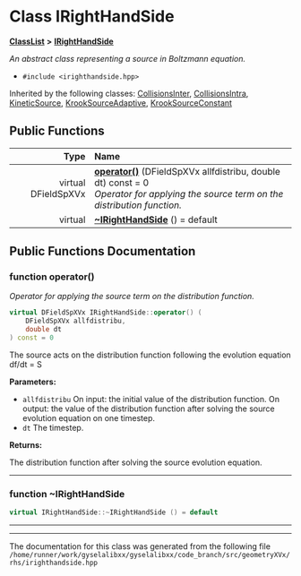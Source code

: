 

# Class IRightHandSide



[**ClassList**](annotated.md) **>** [**IRightHandSide**](classIRightHandSide.md)



_An abstract class representing a source in Boltzmann equation._ 

* `#include <irighthandside.hpp>`





Inherited by the following classes: [CollisionsInter](classCollisionsInter.md),  [CollisionsIntra](classCollisionsIntra.md),  [KineticSource](classKineticSource.md),  [KrookSourceAdaptive](classKrookSourceAdaptive.md),  [KrookSourceConstant](classKrookSourceConstant.md)
































## Public Functions

| Type | Name |
| ---: | :--- |
| virtual DFieldSpXVx | [**operator()**](#function-operator) (DFieldSpXVx allfdistribu, double dt) const = 0<br>_Operator for applying the source term on the distribution function._  |
| virtual  | [**~IRightHandSide**](#function-irighthandside) () = default<br> |




























## Public Functions Documentation




### function operator() 

_Operator for applying the source term on the distribution function._ 
```C++
virtual DFieldSpXVx IRightHandSide::operator() (
    DFieldSpXVx allfdistribu,
    double dt
) const = 0
```



The source  acts on the distribution function following the evolution equation df/dt = S 

**Parameters:**


* `allfdistribu` On input: the initial value of the distribution function. On output: the value of the distribution function after solving the source evolution equation on one timestep. 
* `dt` The timestep. 



**Returns:**

The distribution function after solving the source evolution equation. 





        

<hr>



### function ~IRightHandSide 

```C++
virtual IRightHandSide::~IRightHandSide () = default
```




<hr>

------------------------------
The documentation for this class was generated from the following file `/home/runner/work/gyselalibxx/gyselalibxx/code_branch/src/geometryXVx/rhs/irighthandside.hpp`

